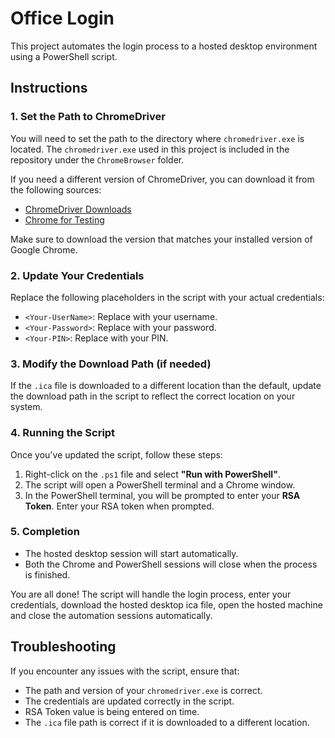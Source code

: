 # Office Login

This project automates the login process to a hosted desktop environment using a PowerShell script.

## Instructions

### 1. Set the Path to ChromeDriver

You will need to set the path to the directory where `chromedriver.exe` is located. The `chromedriver.exe` used in this project is included in the repository under the `ChromeBrowser` folder.

If you need a different version of ChromeDriver, you can download it from the following sources:
- [ChromeDriver Downloads](https://sites.google.com/chromium.org/driver/downloads)
- [Chrome for Testing](https://googlechromelabs.github.io/chrome-for-testing/)

Make sure to download the version that matches your installed version of Google Chrome.

### 2. Update Your Credentials

Replace the following placeholders in the script with your actual credentials:
- `<Your-UserName>`: Replace with your username.
- `<Your-Password>`: Replace with your password.
- `<Your-PIN>`: Replace with your PIN.

### 3. Modify the Download Path (if needed)

If the `.ica` file is downloaded to a different location than the default, update the download path in the script to reflect the correct location on your system.

### 4. Running the Script

Once you've updated the script, follow these steps:

1. Right-click on the `.ps1` file and select **"Run with PowerShell"**.
2. The script will open a PowerShell terminal and a Chrome window.
3. In the PowerShell terminal, you will be prompted to enter your **RSA Token**. Enter your RSA token when prompted.

### 5. Completion

- The hosted desktop session will start automatically.
- Both the Chrome and PowerShell sessions will close when the process is finished.

You are all done! The script will handle the login process, enter your credentials, download the hosted desktop ica file, open the hosted machine and close the automation sessions automatically.

## Troubleshooting

If you encounter any issues with the script, ensure that:
- The path and version of your `chromedriver.exe` is correct.
- The credentials are updated correctly in the script.
- RSA Token value is being entered on time.
- The `.ica` file path is correct if it is downloaded to a different location.
